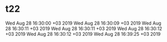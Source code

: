 # t22
Wed Aug 28 16:30:00 +03 2019
Wed Aug 28 16:30:09 +03 2019
Wed Aug 28 16:30:11 +03 2019
Wed Aug 28 16:30:11 +03 2019
Wed Aug 28 16:30:12 +03 2019
Wed Aug 28 16:30:12 +03 2019
Wed Aug 28 16:39:25 +03 2019
